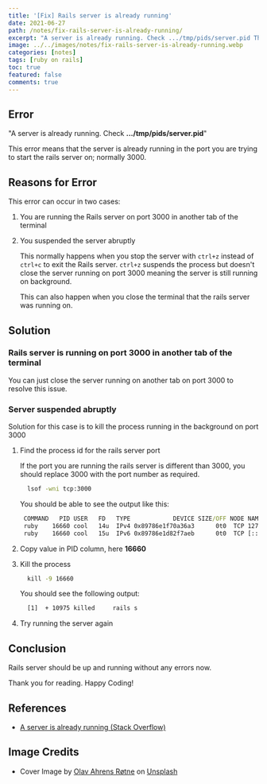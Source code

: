 ```yaml
---
title: '[Fix] Rails server is already running'
date: 2021-06-27
path: /notes/fix-rails-server-is-already-running/
excerpt: "A server is already running. Check .../tmp/pids/server.pid This error means the rails server suspended or stopped abruptly, due to which background process is already running on the port that rails server was previously running on."
image: ../../images/notes/fix-rails-server-is-already-running.webp
categories: [notes]
tags: [ruby on rails]
toc: true
featured: false
comments: true
---
```


## Error

"A server is already running. Check **.../tmp/pids/server.pid**"

This error means that the server is already running in the port you are trying to start the rails server on; normally 3000.

## Reasons for Error

This error can occur in two cases:

1. You are running the Rails server on port 3000 in another tab of the terminal

2. You suspended the server abruptly
     
    This normally happens when you stop the server with `ctrl+z` instead of `ctrl+c` to exit the Rails server. `ctrl+z` suspends the process but doesn't close the server running on port 3000 meaning the server is still running on background.

    This can also happen when you close the terminal that the rails server was running on.

## Solution

### Rails server is running on port 3000 in another tab of the terminal

You can just close the server running on another tab on port 3000 to resolve this issue.

### Server suspended abruptly

Solution for this case is to kill the process running in the background on port 3000

1. Find the process id for the rails server port
   
     If the port you are running the rails server is different than 3000, you should replace 3000 with the port number as required.

     ```cmd
       lsof -wni tcp:3000
     ```

     You should be able to see the output like this:

     ```cmd
      COMMAND   PID USER   FD   TYPE            DEVICE SIZE/OFF NODE NAME
      ruby    16660 cool   14u  IPv4 0x89786e1f70a36a3      0t0  TCP 127.0.0.1:hbci (LISTEN)
      ruby    16660 cool   15u  IPv6 0x89786e1d82f7aeb      0t0  TCP [::1]:hbci (LISTEN)
     ``` 

2. Copy value in PID column, here **16660**

3. Kill the process

     ```cmd
       kill -9 16660
     ```

     You should see the following output:

     ```cmd
       [1]  + 10975 killed     rails s
     ```

 4. Try running the server again
      

## Conclusion

Rails server should be up and running without any errors now.

Thank you for reading. Happy Coding!

## References

- <a href="https://stackoverflow.com/a/64998938/9359123" target="_blank" rel="noopener">A server is already running (Stack Overflow)</a>

## Image Credits

- Cover Image by <a href="https://unsplash.com/@olav_ahrens?utm_source=unsplash&utm_medium=referral&utm_content=creditCopyText" target="_blank" rel="noopener">Olav Ahrens Røtne</a> on <a href="https://unsplash.com/s/photos/solution?utm_source=unsplash&utm_medium=referral&utm_content=creditCopyText" target="_blank" rel="noopener">Unsplash</a>
